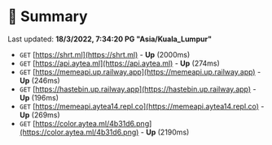 # 📖 Summary
Last updated: **18/3/2022, 7:34:20 PG "Asia/Kuala_Lumpur"**

- `GET` [https://shrt.ml](https://shrt.ml) - **Up** (2000ms)
- `GET` [https://api.aytea.ml](https://api.aytea.ml) - **Up** (274ms)
- `GET` [https://memeapi.up.railway.app](https://memeapi.up.railway.app) - **Up** (246ms)
- `GET` [https://hastebin.up.railway.app](https://hastebin.up.railway.app) - **Up** (196ms)
- `GET` [https://memeapi.aytea14.repl.co](https://memeapi.aytea14.repl.co) - **Up** (269ms)
- `GET` [https://color.aytea.ml/4b31d6.png](https://color.aytea.ml/4b31d6.png) - **Up** (2190ms)
